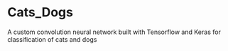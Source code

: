 # Cats_Dogs
A custom convolution neural network built with Tensorflow and Keras for classification of cats and dogs
